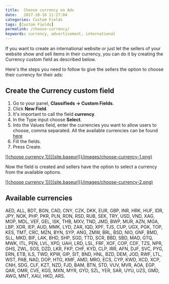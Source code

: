```yaml
---
title:  Choose currency on Ads 
date:   2017-10-16 11:27:04
categories: Custom Fields
tags: [Custom Fields]
permalink: /choose-currency/
keywords: currency, advertisement, international
---
```

If you want to create an international website or just let the sellers of your website show and sell items in their currency, you can do it by creating the Currency custom field as described below.

Here's the steps you need to follow to give the sellers the option to choose their currency for their ads:

## Create the Currency custom field

1. Go to your panel, **Classifieds -> Custom Fields**.
2. Click **New Field**.
3. It's important to call the field **currency**.
4. In the Type input choose **Select**.
5. Into the Values field, enter the currencies you want to allow users to choose, comma separated. All the available currencies can be found [here]({{site.baseurl}}/choose-currency/#available-currencies)
6. Fill the fields.
7. Press Create.

<a href="{{ site.baseurl }}/images/choose-currency-1.png" class="thumbnail gallery-item" data-gallery>
![choose currency 1]({{site.baseurl}}/images/choose-currency-1.png)
</a>

Now the field is created and sellers have the option to select a currency from the available options.

<a href="{{ site.baseurl }}/images/choose-currency-2.png" class="thumbnail gallery-item" data-gallery>
![choose currency 1]({{site.baseurl}}/images/choose-currency-2.png)
</a>

## Available currencies

AED, ALL, BDT, BGN, CAD, CNY, CZK, DKK, EUR, GBP, INR, HRK, HUF, IDR, JPY, NOK, PHP, PKR, PLN, RON, RSD, RUB, SEK, TRY, USD, VND, XAG, MOP, MDL, VEF, GEL, ISK, THB, MXV, TND, JMD, BWP, MUR, AZN, MGA, LBP, XDR, IEP, AUD, MMK, LYD, ZAR, IQD, XPF, TJS, CUP, UGX, PGK, TOP, KES, TMT, CRC, MZN, BYN, SYP, ANG, ZMW, BRL, BSD, NIO, GNF, BMD, SLL, MKD, BIF, LAK, BHD, SHP, SGD, TTD, SCR, BBD, SBD, MAD, GTQ, MWK, ITL, PEN, LVL, XPD, UAH, LRD, LSL, FRF, XOF, COP, CDF, TZS, NPR, GHS, ZWL, SOS, DZD, LKR, FKP, CHF, KYD, CLP, IRR, AFN, DJF, SVC, PYG, ERN, ETB, ILS, TWD, KPW, GIP, SIT, BND, HNL, BZD, DEM, JOD, RWF, LTL, WST, PAB, NAD, DOP, HTG, KMF, AMD, MRO, ECS, CYP, KWD, XCD, XCP, CNH, SDG, CLF, KZT, NZD, FJD, BAM, BTN, STD, VUV, MVR, AOA, EGP, QAR, OMR, CVE, KGS, MXN, MYR, GYD, SZL, YER, SAR, UYU, UZS, GMD, AWG, MNT, XAU, HKD, ARS.



